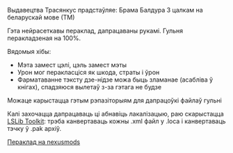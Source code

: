Выдавецтва Трасянкус прадстаўляе: Брама Балдура 3 цалкам на беларускай мове (ТМ)

Гэта нейрасеткавы пераклад, дапрацаваны рукамі. Гульня перакладзеная на 100%.

Вядомыя хібы:
- Мэта замест цэлі, цэль замест мэты
- Урон мог перакласціся як шкода, страты і ўрон
- Фарматаванне тэксту дзе-нідзе можа быць зламанае (асабліва ў кнігах), спадзяюся вылетаў з-за гэтага не будзе

Можаце карыстацца гэтым рэпазіторыям для дапрацоўкі файлаў гульні

Калі захочацца дапрацаваць ці абнавіць лакалізацыю, раю скарыстацца [LSLib Toolkit](https://github.com/Norbyte/lslib/releases): трэба канвертаваць кожны .xml файл у .loca і канвертаваць тэчку ў .pak архіў.

[Пераклад на nexusmods](https://www.nexusmods.com/baldursgate3/mods/7207)
